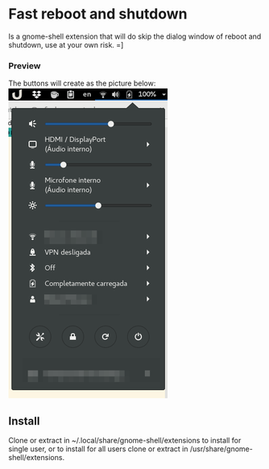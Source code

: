 # Fast reboot and shutdown

Is a gnome-shell extension that will do skip the dialog window of reboot and shutdown, use at your own risk. =]

### Preview
The buttons will create as the picture below:
![Extension show](https://raw.githubusercontent.com/rafaelmoraes/fast-reboot-and-shutdown/master/printscreen.png)

## Install
Clone or extract in ~/.local/share/gnome-shell/extensions to install for single user, or to install for all users clone or extract in /usr/share/gnome-shell/extensions.
